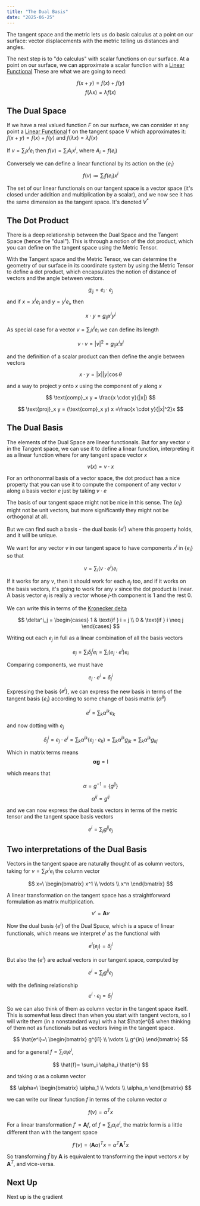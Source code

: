 ```yaml
---
title: "The Dual Basis"
date: "2025-06-25"
---
```


The tangent space and the metric lets us do basic calculus at a point on our surface: vector displacements with the metric telling us distances and angles.

The next step is to "do calculus" with scalar functions on our surface. At a point on our surface, we can approximate a scalar function with a [Linear Functional](https://en.wikipedia.org/wiki/Linear_form) These are what we are going to need:

<!-- more -->

$$f(x+y)=f(x)+f(y)$$
$$f(\lambda x)=\lambda f(x)$$

## The Dual Space

If we have a real valued function $F$ on our surface, we can
consider at any point a [Linear Functional](https://en.wikipedia.org/wiki/Linear_form) f on the tangent space $V$ which approximates it: $f(x+y)=f(x)+f(y)$ and $f(\lambda x)=\lambda f(x)$

If $v = \sum_i x^i e_i$ then $f(v) = \sum_i A_i x^i$, where $A_i = f(e_i)$

Conversely we can define a linear functional by its action on the $\{e_i\}$
$$
f(v) \coloneqq \sum_i f(e_i) x^i
$$

The set of our linear functionals on our tangent space is a vector space (it's closed under addition and multiplication by a scalar), and we now see it has the same dimension as the tangent space. It's denoted $V^*$


## The Dot Product

There is a deep relationship between the Dual Space and the Tangent Space (hence the "dual"). This is through a notion of the dot product, which you can define on the tangent space using the Metric Tensor. 

With the Tangent space and the Metric Tensor, we can determine the geometry of our surface in its coordinate system by using the Metric Tensor to define a dot product, which encapsulates the notion of distance of vectors and the angle between vectors.

$$g_{i j}=e_i \cdot e_j$$
and if $x=x^i e_i$ and $y=y^i e_i$, then

$$x \cdot y = g_{i j} x^i y^j$$

As special case for a vector $v=\sum_i x^i e_i$ we can define its length

$$v \cdot v = |v|^2 = g_{i j} x^i x^j$$


and the definition of a scalar product can then define the angle between vectors

$$
x \cdot y=|x||y|\cos\theta
$$  

and a way to project $y$ onto $x$ using the component of $y$ along $x$

$$
\text{comp}_x y = \frac{x \cdot y}{|x|}
$$


$$
\text{proj}_x y = (\text{comp}_x y) x =\frac{x \cdot y}{|x|^2}x
$$

## The Dual Basis
The elements of the Dual Space are linear functionals. But for any vector $v$ in the Tangent space, we can use it to define a linear function, interpreting it as a linear function where for any tangent space vector $x$

$$
    v(x) = v \cdot x
$$

For an orthonormal basis of a vector space, the dot product has a nice property that you can use it to compute the component of any vector $v$ along a basis vector $e$ just by taking $v \cdot e$

The basis of our tangent space might not be nice in this sense. The $\{e_i\}$ might not be unit vectors, but more significantly they might not be orthogonal at all.

But we can find such a basis - the dual basis $\{e^i\}$ where this property holds, and it will be unique.

We want for any vector $v$ in our tangent space to have components $x^i$ in $\{e_i\}$ so that

$$
v = \sum_i (v \cdot e^i) e_i
$$

If it works for any $v$, then it should work for each $e_j$ too, and if it works on the basis vectors, it's going to work for any $v$ since the dot product is linear. A basis vector $e_j$ is really a vector whose $j$-th component is $1$ and the rest $0$.

We can write this in terms of the [Kronecker delta](https://en.wikipedia.org/wiki/Kronecker_delta)

$$
\delta^i_j = \begin{cases}
1 & \text{if } i = j \\
0 & \text{if } i \neq j
\end{cases}
$$

Writing out each $e_j$ in full as a linear combination of all the basis vectors

$$
 e_j = \sum_i \delta^i_j e_i = \sum_i(e_j \cdot e^i) e_i
$$

Comparing components, we must have

$$
e_j \cdot e^i = \delta^i_j 
$$


Expressing the basis $\{e^i\}$, we can express the new basis in terms of the tangent basis $\{e_i\}$ according to some change of basis matrix $\{\alpha^{ij}\}$

$$
    e^i = \sum_k \alpha^{ik}e_k
$$

and now dotting with $e_j$

$$
\delta^i_j = e_j \cdot e^i = \sum_k \alpha^{ik}(e_j \cdot e_k) = \sum_k \alpha^{ik}g_{jk}  = \sum_k \alpha^{ik}g_{kj}
$$

Which in matrix terms means
$$
\mathbf{\alpha} \mathbf{g} = \mathrm{I}
$$


which means that

$$
    \alpha= g^{-1} = \{g^{ij}\}
$$

$$
    \alpha^{ij}= g^{ij}
$$

and we can now express the dual basis vectors in terms of the metric tensor and the tangent space basis vectors

$$
    e^i = \sum_j g^{ij}e_j
$$

## Two interpretations of the Dual Basis

Vectors in the tangent space are naturally thought of as column vectors, taking for $v=\sum_i x^i e_i$ the column vector

$$
x=\
\begin{bmatrix} 
x^1 \\ 
\vdots \\ 
x^n
\end{bmatrix}
$$

A linear transformation on the tangent space has a straightforward formulation as matrix multiplication.

$$
v' = \mathbf{A}v
$$

Now  the dual basis $\{e^i\}$ of the Dual Space, which is a space of linear functionals, which means we interpret $e^i$ as the functional with

$$
e^i(e_j) = \delta^i_j
$$

But also the $\{e^i\}$ are actual vectors in our tangent space, computed by

$$
e^i = \sum_j g^{ij}e_j
$$

with the defining relationship
$$
e^i \cdot e_j = \delta^i_j
$$

So we can also think of them as column vector in the tangent space itself. This is somewhat less direct than when you start with tangent vectors, so I will write them (in a nonstandard way) with a hat $\hat{e^i}$ when thinking of them not as functionals but as vectors living in the tangent space.

$$
\hat{e^i}=\
\begin{bmatrix} 
g^{i1} \\ 
\vdots \\ 
g^{in}
\end{bmatrix}
$$

and for a general $f=\sum_i \alpha_i e^i$,

$$
\hat{f}= \sum_i \alpha_i \hat{e^i}
$$

and taking $\alpha$ as a column vector

$$
\alpha=\
\begin{bmatrix} 
\alpha_1 \\ 
\vdots \\ 
\alpha_n
\end{bmatrix}
$$

we can write our linear function $f$ in terms of the column vector $\alpha$

$$
f(v) = \alpha^T x
$$

For a linear transformation $f' = \mathbf{A}f$, of $f=\sum_i \alpha_i e^i$, the matrix form is a little different than with the tangent space

$$
f'(v) = (\mathbf{A}\alpha)^T x = \alpha^T \mathbf{A}^T x
$$

So transforming $\hat{f}$ by $\mathbf{A}$ is equivalent to transforming the input vectors $x$ by $\mathbf{A}^T$, and vice-versa.

## Next Up

Next up is the gradient